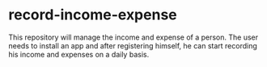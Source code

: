 # record-income-expense
This repository will manage the income and expense of a person. The user needs to install an app and after registering himself, he can start recording his income and expenses on a daily basis. 
